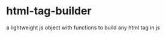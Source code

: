 html-tag-builder
================

a lightweight js object with functions to build any html tag in js
